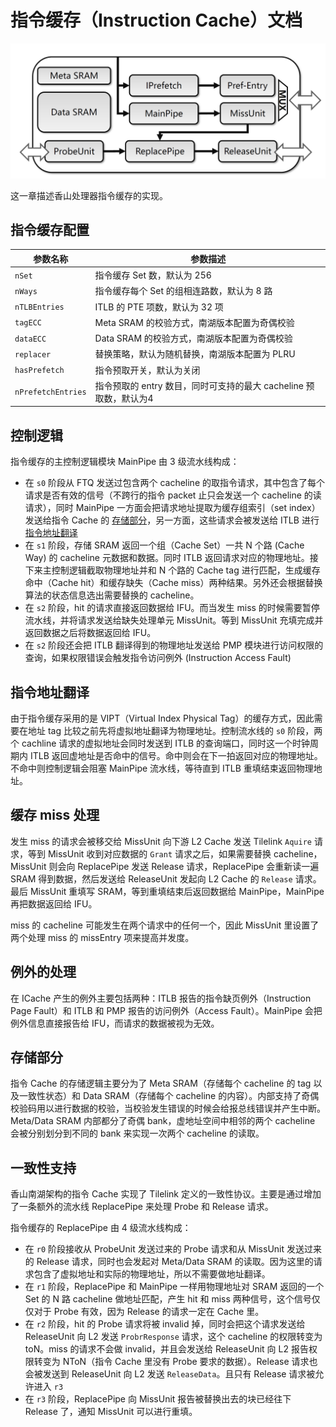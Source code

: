# 指令缓存（Instruction Cache）文档
<!-- 这个图需要重新画一下 -->
![icache](../figs/frontend/ICache.png)

这一章描述香山处理器指令缓存的实现。

## 指令缓存配置
| 参数名称               | 参数描述                          |
| -----------           | ------------------------------------ |
| `nSet`                | 指令缓存 Set 数，默认为 256  |
| `nWays`               | 指令缓存每个 Set 的组相连路数，默认为 8 路 |
| `nTLBEntries`         | ITLB 的 PTE 项数，默认为 32 项 |
| `tagECC`              | Meta SRAM 的校验方式，南湖版本配置为奇偶校验 |
| `dataECC`             | Data SRAM 的校验方式，南湖版本配置为奇偶校验 |
| `replacer`            | 替换策略，默认为随机替换，南湖版本配置为 PLRU |
| `hasPrefetch`         | 指令预取开关，默认为关闭 |
| `nPrefetchEntries`    | 指令预取的 entry 数目，同时可支持的最大 cacheline 预取数，默认为4 |


## 控制逻辑
<!-- 指令缓存的主控制逻辑模块 MainPipe 的内部逻辑示意图： -->

指令缓存的主控制逻辑模块 MainPipe 由 3 级流水线构成：

- 在 `s0` 阶段从 FTQ 发送过包含两个 cacheline 的取指令请求，其中包含了每个请求是否有效的信号（不跨行的指令 packet 止只会发送一个 cacheline 的读请求），同时 MainPipe 一方面会把请求地址提取为缓存组索引（set index）发送给指令 Cache 的 [存储部分](#mem)，另一方面，这些请求会被发送给 ITLB 进行 [指令地址翻译](#tlb)
- 在 `s1` 阶段，存储 SRAM 返回一个组（Cache Set）一共 N 个路 (Cache Way) 的 cacheline 元数据和数据。同时 ITLB 返回请求对应的物理地址。接下来主控制逻辑截取物理地址并和 N 个路的 Cache tag 进行匹配，生成缓存命中（Cache hit）和缓存缺失（Cache miss）两种结果。另外还会根据替换算法的状态信息选出需要替换的 cacheline。
- 在 `s2` 阶段，hit 的请求直接返回数据给 IFU。而当发生 miss 的时候需要暂停流水线，并将请求发送给缺失处理单元 MissUnit。等到 MissUnit 充填完成并返回数据之后将数据返回给 IFU。
- 在 `s2` 阶段还会把 ITLB 翻译得到的物理地址发送给 PMP 模块进行访问权限的查询，如果权限错误会触发指令访问例外 (Instruction Access Fault)

<h2 id=itlb> 指令地址翻译 </h2>

由于指令缓存采用的是 VIPT（Virtual Index Physical Tag）的缓存方式，因此需要在地址 tag 比较之前先将虚拟地址翻译为物理地址。控制流水线的 `s0` 阶段，两个 cachline 请求的虚拟地址会同时发送到 ITLB 的查询端口，同时这一个时钟周期内 ITLB 返回虚地址是否命中的信号。命中则会在下一拍返回对应的物理地址。不命中则控制逻辑会阻塞 MainPipe 流水线，等待直到 ITLB 重填结束返回物理地址。

## 缓存 miss 处理

发生 miss 的请求会被移交给 MissUnit 向下游 L2 Cache 发送 Tilelink `Aquire` 请求，等到 MissUnit 收到对应数据的 `Grant` 请求之后，如果需要替换 cacheline，MissUnit 则会向 ReplacePipe 发送 Release 请求，ReplacePipe 会重新读一遍 SRAM 得到数据，然后发送给 ReleaseUnit 发起向 L2 Cache 的 `Release` 请求。最后 MissUnit 重填写 SRAM，等到重填结束后返回数据给 MainPipe，MainPipe 再把数据返回给 IFU。

miss 的 cacheline 可能发生在两个请求中的任何一个，因此 MissUnit 里设置了两个处理 miss 的 missEntry 项来提高并发度。

## 例外的处理
在 ICache 产生的例外主要包括两种：ITLB 报告的指令缺页例外（Instruction Page Fault）和 ITLB 和 PMP 报告的访问例外（Access Fault）。MainPipe 会把例外信息直接报告给 IFU，而请求的数据被视为无效。

<h2 id=imem> 存储部分 </h2>

指令 Cache 的存储逻辑主要分为了 Meta SRAM（存储每个 cacheline 的 tag 以及一致性状态）和 Data SRAM（存储每个 cacheline 的内容）。内部支持了奇偶校验码用以进行数据的校验，当校验发生错误的时候会给报总线错误并产生中断。Meta/Data SRAM 内部都分了奇偶 bank，虚地址空间中相邻的两个 cacheline 会被分别划分到不同的 bank 来实现一次两个 cacheline 的读取。


## 一致性支持

香山南湖架构的指令 Cache 实现了 Tilelink 定义的一致性协议。主要是通过增加了一条额外的流水线 ReplacePipe 来处理 Probe 和 Release 请求。


指令缓存的 ReplacePipe 由 4 级流水线构成：

- 在 `r0` 阶段接收从 ProbeUnit 发送过来的 Probe 请求和从 MissUnit 发送过来的 Release 请求，同时也会发起对 Meta/Data SRAM 的读取。因为这里的请求包含了虚拟地址和实际的物理地址，所以不需要做地址翻译。
- 在 `r1` 阶段，ReplacePipe 和 MainPipe 一样用物理地址对 SRAM 返回的一个 Set 的 N 路 cacheline 做地址匹配，产生 hit 和 miss 两种信号，这个信号仅仅对于 Probe 有效，因为 Release 的请求一定在 Cache 里。
- 在 `r2` 阶段，hit 的 Probe 请求将被 invalid 掉，同时会把这个请求发送给 ReleaseUnit 向 L2 发送 `ProbrResponse` 请求，这个 cacheline 的权限转变为 toN。miss 的请求不会做 invalid，并且会发送给 ReleaseUnit 向 L2 报告权限转变为 NToN（指令 Cache 里没有 Probe 要求的数据）。Release 请求也会被发送到 ReleaseUnit 向 L2 发送 `ReleaseData`。且只有 Release 请求被允许进入 `r3`
- 在 `r3` 阶段，ReplacePipe 向 MissUnit 报告被替换出去的块已经往下 Release 了，通知 MissUnit 可以进行重填。
